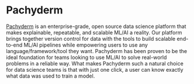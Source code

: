 # Pachyderm

[Pachyderm](https://www.pachyderm.com/platform/#enterprise) is an enterprise-grade, open source data science platform that makes explainable, repeatable, and scalable ML/AI a reality. Our platform brings together version control for data with the tools to build scalable end-to-end ML/AI pipelines while empowering users to use any language/framework/tool they want. Pachyderm has been proven to be the ideal foundation for teams looking to use ML/AI to solve real-world problems in a reliable way. What makes Pachyderm such a natural choice for data science teams is that with just one click, a user can know exactly what data was used to train a model.
